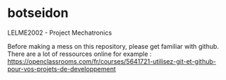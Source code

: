 # botseidon
LELME2002 - Project Mechatronics

Before making a mess on this repository, please get familiar with github. There are a lot of ressources online for example :
https://openclassrooms.com/fr/courses/5641721-utilisez-git-et-github-pour-vos-projets-de-developpement

